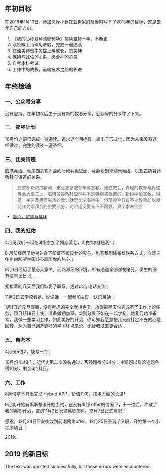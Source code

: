 ## 年初目标

在2018年1月13日，参加恩泽小组在亚男家的聚餐时写下了2018年的目标，这是去年自己的方向。

1.  《我的心你要称颂耶和华》持续坚持一年，不断更
2.  读经跟上诗班的进度，完成一遍通读
3.  在佳美诗班中的摆上与成长，赞美神
4.  保持与虹佑的关系，愿合神的心意
5.  自考本科考试
6.  工作中的成长，前端技术之路的长进

## 年终检验

### 一、公众号分享

没有坚持。在年初以后由于没有新的牧者分享，公众号的分享停了下来。

### 二、读经计划

10月份之前已完成一遍通读。追求这个目标有一点出于形式化，因为从来没有这样做过，完整的读过一遍圣经。

### 三、佳美诗班

圆满完成。每周回录音作业的时候有拖延症，总是挨到星期六完成。以及正确看待敬拜与讲道的关系。

> 在整部新约的教训，重点更多放在布道宣教，建立教会，真理的教导与传递等重大事工上，唱诗赞美敬拜显然并不是特别被强调的，新约中论宣教，讲道，祷告及相爱生活的教训就远比论唱诗多。但反观今日有不少教会却以唱诗作为崇拜会的主要部分，对讲道反觉有点不耐烦，真个本末倒置！

-   [唱诗，赞美与敬拜](http://chs.goldenlampstand.org/glb/print.php?GLID=10204)

### 四、我的虹佑

4月份我们一起在汾阳参加了婚恋营会，明白“你就是我”；

8 月份经历了她对神许下印证不被应允的灰心，也有我删除微信联系方式，立定三年之约盼望神回转心意所发的热心；

9月1日经历了最心灰意冷，前路渺茫的环境，所有通道全部都被堵死，发生的细节没有记日记 ...

紧接着的几天后我们恢复了联系，通过qq与电话交流；

11月2日去学校看她，说说话，一起参加主日，认识吕姨；

1月1日的元旦假期，没有考虑的完全就拒绝了，放假前两天怕完成不了工作上的任务，项目1月8日上线，准备假期加班，实则效果不如在一起学校，她复习功课备考，我做一些学习工作，如此美好的计划，你可知我愿意把几天前打定不去的心意回转，从为自己创造更好的学习环境来说，无疑我过去更合适...

### 五、自考本

4月份5过2，缺考一门；

10月份4过3门，近代史第二次没有通过，客观题得分34分，主观题以及论述题各得10分，剩余6门科目。

### 六、工作

8月份基本开发完成 Hybrid APP，价值几何，技术方面的长进?

9月初开始有离职想法开始面试，在没有拿到 offer的情况下，十一过后，冲散了我的离职计划，直到11月2日发送离职邮件，12月7日正式离职；

感恩，12月24日平安夜收到前潮网络offer，12月25日圣诞节入职，开始第一个小程序项目 ；

2019...

## 2019 的新目标

The text was updated successfully, but these errors were encountered: